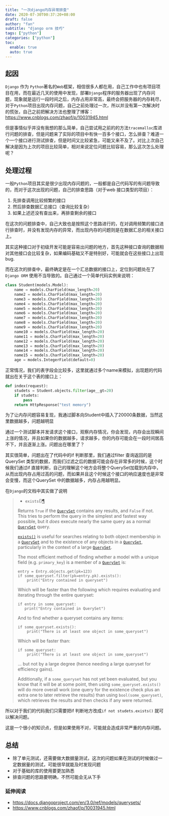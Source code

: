 ```yaml
---
title: "一次django内存异常排查"
date: 2020-07-30T00:37:20+08:00
draft: false
author: "fan"
subtitle: "django orm 技巧"
tags: ["python"]
categories: ["python"]
toc:
  enable: true
  auto: true
---
```




## 起因



`Django` 作为 `Python`著名的`Web`框架，相信很多人都在用，自己工作中也有项目项目在用，而在最近几天的使用中发现，部署`Django`程序的服务器出现了内存问题，现象就是运行一段时间之后，内存占用非常高，最终会把服务器的内存耗尽，对于`Python`项目出现内存问题，自己之前处理过一次，所以并没有第一次解决时的慌张，自己之前把解决方法也整理了博客：https://www.cnblogs.com/zhaof/p/10031945.html 



但是事情似乎并没有我想的那么简单，自己尝试用之前的的方法`tracemalloc`库进行问题的排查，但是问题来了实际的项目中有快一百多个接口，怎么排查？难道一个一个接口进行测试排查，但是时间又比较紧急，可能又来不及了。对比上次自己解决是因为上次的项目比较简单，相对来说定位问题比较容易，那么这次怎么处理呢？





## 处理过程



一般`Python`项目其实是很少出现内存问题的，一般都是自己代码写的有问题导致的，而对于这次出现的问题，自己的排查思路（对于web 接口类型的项目）：

1. 先排查调用比较频繁的接口
2. 然后排查数据汇总接口（查询比较复杂）
3. 如果上述还没有查出来，再排查剩余的接口



在这次的问题排查中，自己大致也是按照这个思路进行的，在对调用频繁的接口进行排查时，并没有发现内存的异常，而出现内存的问题则是在数据汇总的相关接口上。

其实这种接口对于初级开发可能是容易出问题的地方，首先这种接口查询的数据相对其他接口会比较复杂，如果编码基础又不是特别好，可能就会在这些接口上出现bug. 

而在这次的排查中，最终确定是在一个汇总数据的接口上，定位到问题处在了`Django ORM` 使用不当导致的。自己通过一个简单代码实例来说明：



```python
class Student(models.Model):
    name = models.CharField(max_length=20)
    name2 = models.CharField(max_length=20)
    name3 = models.CharField(max_length=20)
    name4 = models.CharField(max_length=20)
    name5 = models.CharField(max_length=20)
    name6 = models.CharField(max_length=20)
    name7 = models.CharField(max_length=20)
    name8 = models.CharField(max_length=20)
    name9 = models.CharField(max_length=20)
    name10 = models.CharField(max_length=20)
    name11 = models.CharField(max_length=20)
    name12 = models.CharField(max_length=20)
    name13 = models.CharField(max_length=20)
    name14 = models.CharField(max_length=20)
    name15 = models.CharField(max_length=20)
    age = models.IntegerField(default=0)
```

正常情况，我们的表字段会比较多，这里就通过多个name来模拟，出现题的代码就出在关于这个表的接口上：

```python
def index(request):
    studets = Student.objects.filter(age__gt=20)
    if studets:
        pass
    return HttpResponse("test memory")
```

为了让内存问题容易复现，我通过脚本向Student中插入了20000条数据，当然这里数据越多，问题越明显

通过一个测试脚本并发请求这个接口，观察内存情况，你会发现，内存会出现瞬间上涨的情况，并且如果你的数据越多，请求越多，你的内存可能会在一段时间居高不下，并且逐渐上涨。问题出在哪里了？



其实很简单，问题出在了代码中的if 判断那里，我们通过filter 查询返回的是QuerySet 类型的数据，而我们过滤之后的数据可能会存在非常多的时候，这个时候我们通过if 直接判断，自己的理解这个地方会将整个QuerySet加载到内存中，从而出现内存占用过高的问题，而如果并且这个时候这个接口的响应速度也是非常会变慢，而这个QuerySet 中的数据越多，内存占用越明显。



在`Django`的文档中其实做了说明

> - `exists`()[¶](https://docs.djangoproject.com/en/3.0/ref/models/querysets/#django.db.models.query.QuerySet.exists)
>
>   
>
> Returns `True` if the [`QuerySet`](https://docs.djangoproject.com/en/3.0/ref/models/querysets/#django.db.models.query.QuerySet) contains any results, and `False` if not. This tries to perform the query in the simplest and fastest way possible, but it *does* execute nearly the same query as a normal [`QuerySet`](https://docs.djangoproject.com/en/3.0/ref/models/querysets/#django.db.models.query.QuerySet) query.
>
> [`exists()`](https://docs.djangoproject.com/en/3.0/ref/models/querysets/#django.db.models.query.QuerySet.exists) is useful for searches relating to both object membership in a [`QuerySet`](https://docs.djangoproject.com/en/3.0/ref/models/querysets/#django.db.models.query.QuerySet) and to the existence of any objects in a [`QuerySet`](https://docs.djangoproject.com/en/3.0/ref/models/querysets/#django.db.models.query.QuerySet), particularly in the context of a large [`QuerySet`](https://docs.djangoproject.com/en/3.0/ref/models/querysets/#django.db.models.query.QuerySet).
>
> The most efficient method of finding whether a model with a unique field (e.g. `primary_key`) is a member of a [`QuerySet`](https://docs.djangoproject.com/en/3.0/ref/models/querysets/#django.db.models.query.QuerySet) is:
>
> ```
> entry = Entry.objects.get(pk=123)
> if some_queryset.filter(pk=entry.pk).exists():
>     print("Entry contained in queryset")
> ```
>
> Which will be faster than the following which requires evaluating and iterating through the entire queryset:
>
> ```
> if entry in some_queryset:
>    print("Entry contained in QuerySet")
> ```
>
> And to find whether a queryset contains any items:
>
> ```
> if some_queryset.exists():
>     print("There is at least one object in some_queryset")
> ```
>
> Which will be faster than:
>
> ```
> if some_queryset:
>     print("There is at least one object in some_queryset")
> ```
>
> … but not by a large degree (hence needing a large queryset for efficiency gains).
>
> Additionally, if a `some_queryset` has not yet been evaluated, but you know that it will be at some point, then using `some_queryset.exists()` will do more overall work (one query for the existence check plus an extra one to later retrieve the results) than using `bool(some_queryset)`, which retrieves the results and then checks if any were returned.



所以对于我们的代码我们只需要把if 判断地方改成`if not studets.exists()` 就可以解决问题。

这是一个很小的知识点，但是如果使用不对，可能就会造成非常严重的内存问题。



## 总结

- 除了单元测试，还需要做大数据量测试，这次的问题如果在测试的时候做过一定数据量的测试，可能很早就能及时发现问题
- 对于基础的库的使用要更加熟悉
- 排查问题的思路要明确，不然可能会无从下手



### 延伸阅读

- https://docs.djangoproject.com/en/3.0/ref/models/querysets/
- https://www.cnblogs.com/zhaof/p/10031945.html

